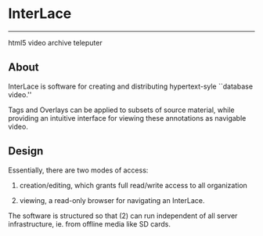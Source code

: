 # InterLace
---
html5 video archive teleputer

## About

InterLace is software for creating and distributing
hypertext-syle ``database video.''

Tags and Overlays can be applied to subsets of source material,
while providing an intuitive interface for viewing these annotations
as navigable video.

## Design

Essentially, there are two modes of access:

1. creation/editing, which grants full read/write access to all
   organization

2. viewing, a read-only browser for navigating an InterLace.

The software is structured so that (2) can run independent of all
server infrastructure, ie. from offline media like SD cards.

